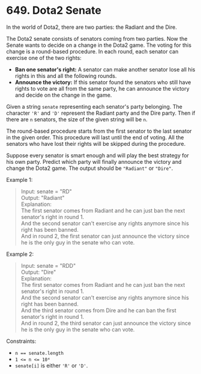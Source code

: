 # 649. Dota2 Senate

In the world of Dota2, there are two parties: the Radiant and the Dire.

The Dota2 senate consists of senators coming from two parties. Now the Senate wants to decide on a change in the Dota2 game. The voting for this change is a round-based procedure. In each round, each senator can exercise one of the two rights:

* **Ban one senator's right:** A senator can make another senator lose all his rights in this and all the following rounds.
* **Announce the victory:** If this senator found the senators who still have rights to vote are all from the same party, he can announce the victory and decide on the change in the game.

Given a string `senate` representing each senator's party belonging. The character `'R'` and `'D'` represent the Radiant party and the Dire party. Then if there are `n` senators, the size of the given string will be `n`.

The round-based procedure starts from the first senator to the last senator in the given order. This procedure will last until the end of voting. All the senators who have lost their rights will be skipped during the procedure.

Suppose every senator is smart enough and will play the best strategy for his own party. Predict which party will finally announce the victory and change the Dota2 game. The output should be `"Radiant"` or `"Dire"`.

 

Example 1:
> Input: senate = "RD"  
Output: "Radiant"  
Explanation:  
The first senator comes from Radiant and he can just ban the next senator's right in round 1.  
And the second senator can't exercise any rights anymore since his right has been banned.  
And in round 2, the first senator can just announce the victory since he is the only guy in the senate who can vote.

Example 2:
> Input: senate = "RDD"  
Output: "Dire"  
Explanation:  
The first senator comes from Radiant and he can just ban the next senator's right in round 1.  
And the second senator can't exercise any rights anymore since his right has been banned.  
And the third senator comes from Dire and he can ban the first senator's right in round 1.  
And in round 2, the third senator can just announce the victory since he is the only guy in the senate who can vote.

Constraints:
* `n == senate.length`
* `1 <= n <= 10⁴`
* `senate[i]` is either `'R'` or `'D'`.
